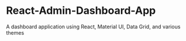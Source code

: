 # React-Admin-Dashboard-App
A dashboard application using React, Material UI, Data Grid, and various themes
